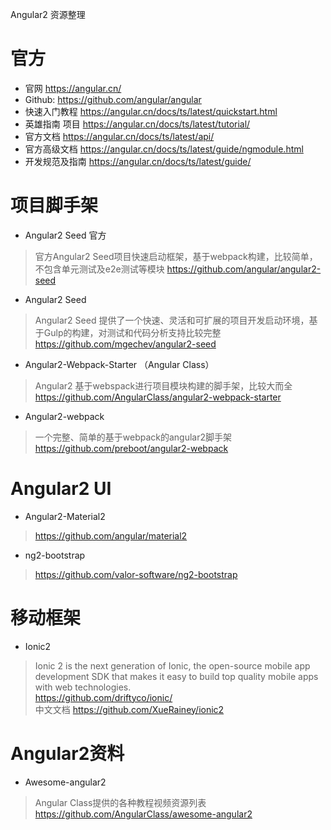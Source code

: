 Angular2 资源整理

# 官方
- 官网 https://angular.cn/
- Github: https://github.com/angular/angular
- 快速入门教程 https://angular.cn/docs/ts/latest/quickstart.html
- 英雄指南 项目 https://angular.cn/docs/ts/latest/tutorial/
- 官方文档 https://angular.cn/docs/ts/latest/api/
- 官方高级文档 https://angular.cn/docs/ts/latest/guide/ngmodule.html
- 开发规范及指南 https://angular.cn/docs/ts/latest/guide/

# 项目脚手架
- Angular2 Seed 官方
> 官方Angular2 Seed项目快速启动框架，基于webpack构建，比较简单，不包含单元测试及e2e测试等模块
> https://github.com/angular/angular2-seed

- Angular2 Seed
> Angular2 Seed 提供了一个快速、灵活和可扩展的项目开发启动环境，基于Gulp的构建，对测试和代码分析支持比较完整
> https://github.com/mgechev/angular2-seed

- Angular2-Webpack-Starter （Angular Class）
> Angular2 基于webspack进行项目模块构建的脚手架，比较大而全
> https://github.com/AngularClass/angular2-webpack-starter

- Angular2-webpack
> 一个完整、简单的基于webpack的angular2脚手架
> https://github.com/preboot/angular2-webpack

# Angular2 UI
- Angular2-Material2
> https://github.com/angular/material2

- ng2-bootstrap
> https://github.com/valor-software/ng2-bootstrap

# 移动框架
- Ionic2
> Ionic 2 is the next generation of Ionic, the open-source mobile app development SDK that makes it easy to build top quality mobile apps with web technologies.<br>
> https://github.com/driftyco/ionic/ <br>
> 中文文档 https://github.com/XueRainey/ionic2

# Angular2资料
- Awesome-angular2
> Angular Class提供的各种教程视频资源列表 <br>
> https://github.com/AngularClass/awesome-angular2

